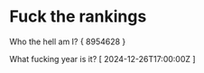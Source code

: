 # Fuck the rankings

Who the hell am I?
{ 8954628 }

What fucking year is it?
[ 2024-12-26T17:00:00Z ]
